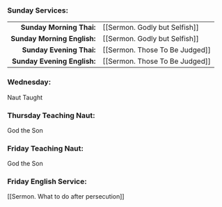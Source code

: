 ### Sunday Services:
| | |
| --:|:-- |
| **Sunday Morning Thai:**    | [[Sermon. Godly but Selfish]]
| **Sunday Morning English:** | [[Sermon. Godly but Selfish]]
| **Sunday Evening Thai:**    | [[Sermon. Those To Be Judged]]
| **Sunday Evening English:** | [[Sermon. Those To Be Judged]]
### Wednesday:
Naut Taught
### Thursday Teaching Naut:
God the Son
### Friday Teaching Naut:
God the Son
### Friday English Service:
[[Sermon. What to do after persecution]]